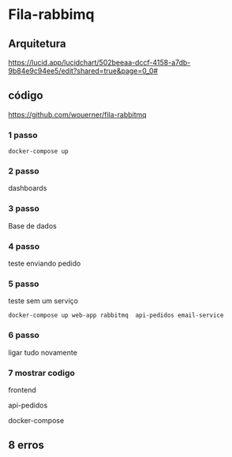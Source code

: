 # Fila-rabbimq

## Arquitetura
https://lucid.app/lucidchart/502beeaa-dccf-4158-a7db-9b84e9c94ee5/edit?shared=true&page=0_0#


## código
https://github.com/wouerner/fila-rabbitmq



### 1 passo

`docker-compose up`


### 2 passo
dashboards

### 3 passo
Base de dados



### 4 passo
teste enviando pedido



### 5 passo
teste sem um serviço

`docker-compose up web-app rabbitmq  api-pedidos email-service `

### 6 passo

ligar tudo novamente 


### 7 mostrar codigo

frontend

api-pedidos

docker-compose


## 8 erros










